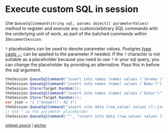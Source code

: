 # Execute custom SQL in session

Use `QueueSqlCommand(string sql, params object[] parameterValues)` method to register and execute any custom/arbitrary SQL commands with the underlying unit of work, as part of the batched commands within `IDocumentSession`. 

`?` placeholders can be used to denote parameter values. Postgres [type casts `::`](https://www.postgresql.org/docs/15/sql-expressions.html#SQL-SYNTAX-TYPE-CASTS) can be applied to the parameter if needed. If the `?` character is not suitable as a placeholder because you need to use `?` in your sql query, you can change the placeholder by providing an alternative. Pass this in before the sql argument. 

<!-- snippet: sample_QueueSqlCommand -->
<a id='snippet-sample_QueueSqlCommand'></a>
```cs
theSession.QueueSqlCommand("insert into names (name) values ('Jeremy')");
theSession.QueueSqlCommand("insert into names (name) values ('Babu')");
theSession.Store(Target.Random());
theSession.QueueSqlCommand("insert into names (name) values ('Oskar')");
theSession.Store(Target.Random());
var json = "{ \"answer\": 42 }";
theSession.QueueSqlCommand("insert into data (raw_value) values (?::jsonb)", json);
// Use ^ as the parameter placeholder
theSession.QueueSqlCommand('^', "insert into data (raw_value) values (^::jsonb)", json);
```
<sup><a href='https://github.com/JasperFx/marten/blob/master/src/CoreTests/executing_arbitrary_sql_as_part_of_transaction.cs#L40-L50' title='Snippet source file'>snippet source</a> | <a href='#snippet-sample_QueueSqlCommand' title='Start of snippet'>anchor</a></sup>
<!-- endSnippet -->
